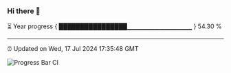 ### Hi there 👋

⏳ Year progress { ████████████████▁▁▁▁▁▁▁▁▁▁▁▁▁▁ } 54.30 %

---

⏰ Updated on Wed, 17 Jul 2024 17:35:48 GMT

![Progress Bar CI](https://github.com/IshwaranRudhara/GIT-ACTION/workflows/Progress%20Bar%20CI/badge.svg)

